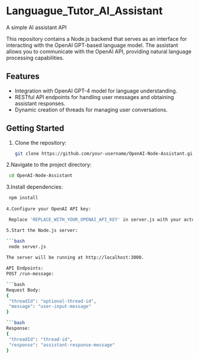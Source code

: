 # Languague_Tutor_AI_Assistant
A simple AI assistant API 


This repository contains a Node.js backend that serves as an interface for interacting with the OpenAI GPT-based language model. The assistant allows you to communicate with the OpenAI API, providing natural language processing capabilities.

## Features

- Integration with OpenAI GPT-4 model for language understanding.
- RESTful API endpoints for handling user messages and obtaining assistant responses.
- Dynamic creation of threads for managing user conversations.

## Getting Started

1. Clone the repository:

   ```bash
   git clone https://github.com/your-username/OpenAI-Node-Assistant.git

2.Navigate to the project directory:

 ```bash
  cd OpenAI-Node-Assistant
 ```

3.Install dependencies:

 ```bash
  npm install 
  
4.Configure your OpenAI API key:

  Replace 'REPLACE_WITH_YOUR_OPENAI_API_KEY' in server.js with your actual OpenAI API key.

5.Start the Node.js server:

 ```bash
  node server.js
  
The server will be running at http://localhost:3000.

API Endpoints:
POST /run-message:

 ```bash
Request Body:
{
  "threadId": "optional-thread-id",
  "message": "user-input-message"
}

 ```bash
Response:
{
  "threadId": "thread-id",
  "response": "assistant-response-message"
}
